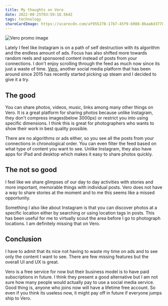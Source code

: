 ```yaml
---
title: My thoughts on Vero
date: 2022-08-25T03:59:18.564Z
tags: technology
shareCardImage: https://ucarecdn.com/af955270-17b7-45f9-b988-8baa6d3778fc/-/format/auto/-/quality/normal/-/stretch/off/-/resize/640x/
---
```


![Vero promo image](https://ucarecdn.com/af955270-17b7-45f9-b988-8baa6d3778fc/-/format/auto/-/quality/normal/-/stretch/off/-/resize/1200x/)

Lately I feel like Instagram is on a path of self destruction with its algorithm and the endless amount of ads. Focus has also shifted more towards random reels and sponsored content instead of posts from your connections. I don't enjoy scrolling through the feed as much now since its just a waste of time. [Vero](http://vero.co), another social media platform that has been around since 2015 has recently started picking up steam and I decided to give it a try.

## The good

You can share photos, videos, music, links among many other things on Vero. It is a great platform for sharing photos because unlike Instagram, they don't compress images(below 3000px) or restrict you into using specific dimensions. I think this is great for photographers who wants to show their work in best quality possible.

There are no algorithms or ads either, so you see all the posts from your connections in chronological order. You can even filter the feed based on what type of content you want to see. Unlike Instagram, they also have apps for iPad and desktop which makes it easy to share photos quickly.

## The not so good

I feel like we share glimpses of our day to day activities with stories and more important, memorable things with individual posts. Vero does not have a way to share stories at the moment and to me this seems like a missed opportunity.

Something I also like about Instagram is that you can discover photos at a specific location either by searching or using location tags in posts. This has been useful for me to virtually scout the area before I go to photograph locations. I am definitely missing that on Vero.

## Conclusion

I have to admit that its nice not having to waste my time on ads and to see only the content I want to see. There are few missing features but the overall UI and UX is great.

Vero is a free service for now but their business model is to have paid subscriptions in future. I think they present a good alternative but I am not sure how many people would actually pay to use a social media service. Good thing is, anyone who joins now will have a lifetime free account. So even if you think its useless now, it might pay off in future if everyone jumps ship to Vero.
